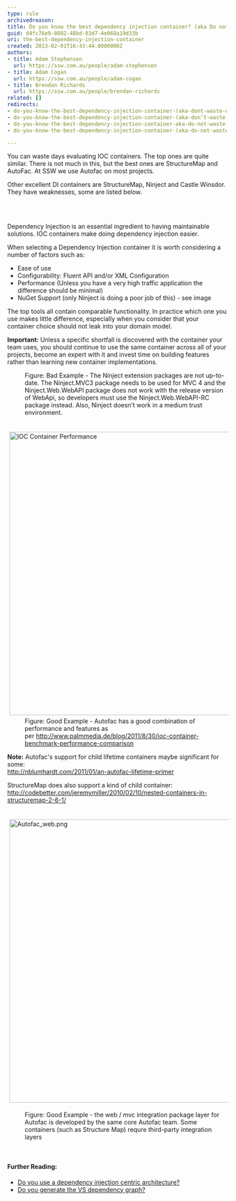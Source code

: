 ```yaml
---
type: rule
archivedreason: 
title: Do you know the best dependency injection container? (aka Do not waste days evaluating IOC containers)
guid: d4fc76e9-0802-48bd-83d7-4e068a19d33b
uri: the-best-dependency-injection-container
created: 2013-02-01T16:43:44.0000000Z
authors:
- title: Adam Stephensen
  url: https://ssw.com.au/people/adam-stephensen
- title: Adam Cogan
  url: https://ssw.com.au/people/adam-cogan
- title: Brendan Richards
  url: https://ssw.com.au/people/brendan-richards
related: []
redirects:
- do-you-know-the-best-dependency-injection-container-(aka-dont-waste-days-evaluating-ioc-containers)
- do-you-know-the-best-dependency-injection-container-(aka-don’t-waste-days-evaluating-ioc-containers)
- do-you-know-the-best-dependency-injection-container-aka-do-not-waste-days-evaluating-ioc-containers
- do-you-know-the-best-dependency-injection-container-(aka-do-not-waste-days-evaluating-ioc-containers)

---
```



<p>​​You can waste days evaluating IOC containers. The top ones are quite similar. There is not much in this, but the best ones are StructureMap and AutoFac. At SSW we use Autofac&#160;on most projects.</p><p>Other excellent DI containers are StructureMap, Ninject and Castle Winsdor. They have weaknesses, some are listed below. </p>
<br><excerpt class='endintro'></excerpt><br>
<p>Dependency Injection is an essential ingredient to having maintainable solutions. IOC containers make doing dependency injection easier.</p><p>When selecting a Dependency Injection container it is worth considering a number of factors such as&#58;</p><ul><li>Ease of use</li><li>Configurability&#58; Fluent API and/or XML Configuration</li><li>Performance (Unless you have a very high traffic application the difference should be minimal)</li><li>NuGet Support (only Ninject is doing a poor job of this) - see image</li></ul><p>The top tools all contain comparable functionality. In practice which one you use makes little difference, especially when you consider that your container choice should not leak into your domain model. </p><p> 
   <strong>Important&#58;</strong> Unless a specific shortfall is discovered with the container your team uses, you should continue to use the same container across all of your projects, become an expert with it and invest time on building features rather than learning new container implementations. </p><dl class="badImage"><dt> 
      <img src="/PublishingImages/ninject.jpg" alt="" /> 
   </dt><dd>Figure&#58; Bad Example - The Ninject extension packages are not up-to-date. The Ninject.MVC3 package needs to be used for MVC 4 and the Ninject.Web.WebAPI package does not work with the release version of WebApi, so developers must use the Ninject.Web.WebAPI-RC package instead. Also, Ninject doesn’t work in a medium trust environment.</dd></dl><dl class="goodImage"><dt> 
      ​​<img src="http&#58;//www.palmmedia.de/content/blogimages/67b056a5-9da8-40b4-9ae6-0c838cdac180.png" alt="IOC Container Performance" style="margin&#58;5px;width&#58;650px;" /> 
   </dt><dd>Figure&#58; Good Example - Autofac has a good combination of performance and features as per&#160;<a href="http&#58;//www.palmmedia.de/blog/2011/8/30/ioc-container-benchmark-performance-comparison">http&#58;//www.palmmedia.de/blog/2011/8/30/ioc-container-benchmark-performance-comparison​​​</a></dd></dl><p> 
   <strong>Note&#58;</strong> Autofac's support for child lifetime containers maybe significant for some&#58;​<br><a href="http&#58;//nblumhardt.com/2011/01/an-autofac-lifetime-primer/" target="_blank">​http&#58;//nblumhardt.com/2011/01/an-autofac-lifetime-primer</a></p><p>StructureMap does also support a kind of child container&#58;<br><a href="http&#58;//codebetter.com/jeremymiller/2010/02/10/nested-containers-in-structuremap-2-6-1/" target="_blank">http&#58;//codebetter.com/jeremymiller/2010/02/10/nested-containers-in-structuremap-2-6-1/</a> </p><p>​<img src="/PublishingImages/Autofac_web.png" alt="Autofac_web.png" style="margin&#58;5px;width&#58;650px;" /><br></p><dd class="ssw15-rteElement-FigureGood">Figure&#58; Good Example - the web / mvc&#160;integration package&#160;layer for Autofac is developed by the same core Autofac team.&#160;Some containers (such as Structure Map) requre third-party integration layers​​&#160;​<br></dd><p><br></p><h4>Further Reading&#58;​</h4><ul><li><a href="/_layouts/15/FIXUPREDIRECT.ASPX?WebId=3dfc0e07-e23a-4cbb-aac2-e778b71166a2&amp;TermSetId=07da3ddf-0924-4cd2-a6d4-a4809ae20160&amp;TermId=0a5029a1-dd4f-46d7-9f22-8ab328e7c102">Do you use a dependency injection centric architecture?</a></li><li>
      <a href="/Pages/DoYouGenerateTheVSDependencyGraph.aspx">​Do you generate the VS dependency graph?</a>​</li></ul>


